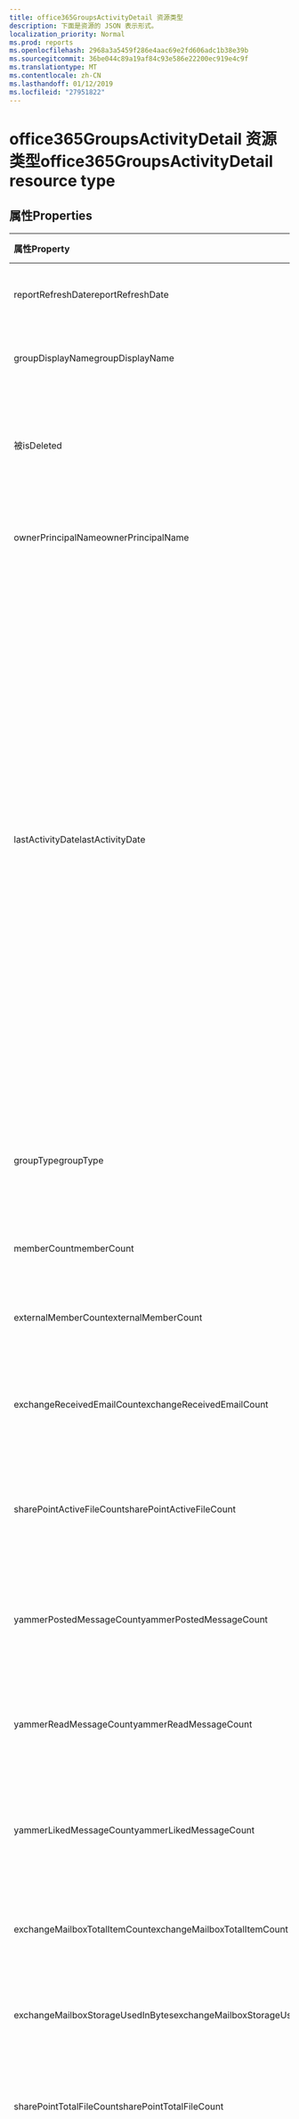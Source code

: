 ```yaml
---
title: office365GroupsActivityDetail 资源类型
description: 下面是资源的 JSON 表示形式。
localization_priority: Normal
ms.prod: reports
ms.openlocfilehash: 2968a3a5459f286e4aac69e2fd606adc1b38e39b
ms.sourcegitcommit: 36be044c89a19af84c93e586e22200ec919e4c9f
ms.translationtype: MT
ms.contentlocale: zh-CN
ms.lasthandoff: 01/12/2019
ms.locfileid: "27951822"
---
```

# <a name="office365groupsactivitydetail-resource-type"></a><span data-ttu-id="d98c8-103">office365GroupsActivityDetail 资源类型</span><span class="sxs-lookup"><span data-stu-id="d98c8-103">office365GroupsActivityDetail resource type</span></span>

## <a name="properties"></a><span data-ttu-id="d98c8-104">属性</span><span class="sxs-lookup"><span data-stu-id="d98c8-104">Properties</span></span>

| <span data-ttu-id="d98c8-105">属性</span><span class="sxs-lookup"><span data-stu-id="d98c8-105">Property</span></span>                          | <span data-ttu-id="d98c8-106">类型</span><span class="sxs-lookup"><span data-stu-id="d98c8-106">Type</span></span>    | <span data-ttu-id="d98c8-107">说明</span><span class="sxs-lookup"><span data-stu-id="d98c8-107">Description</span></span>                              |
| :-------------------------------- | :------ | ---------------------------------------- |
| <span data-ttu-id="d98c8-108">reportRefreshDate</span><span class="sxs-lookup"><span data-stu-id="d98c8-108">reportRefreshDate</span></span>                 | <span data-ttu-id="d98c8-109">日期</span><span class="sxs-lookup"><span data-stu-id="d98c8-109">Date</span></span>    | <span data-ttu-id="d98c8-110">内容最晚日期。</span><span class="sxs-lookup"><span data-stu-id="d98c8-110">The latest date of the content.</span></span>          |
| <span data-ttu-id="d98c8-111">groupDisplayName</span><span class="sxs-lookup"><span data-stu-id="d98c8-111">groupDisplayName</span></span>                  | <span data-ttu-id="d98c8-112">字符串</span><span class="sxs-lookup"><span data-stu-id="d98c8-112">String</span></span>  | <span data-ttu-id="d98c8-113">组的显示名称。</span><span class="sxs-lookup"><span data-stu-id="d98c8-113">The display name of the group.</span></span>           |
| <span data-ttu-id="d98c8-114">被</span><span class="sxs-lookup"><span data-stu-id="d98c8-114">isDeleted</span></span>                         | <span data-ttu-id="d98c8-115">布尔</span><span class="sxs-lookup"><span data-stu-id="d98c8-115">Boolean</span></span> | <span data-ttu-id="d98c8-116">此用户是否已被删除或软删除。</span><span class="sxs-lookup"><span data-stu-id="d98c8-116">Whether this user has been deleted or soft deleted.</span></span> |
| <span data-ttu-id="d98c8-117">ownerPrincipalName</span><span class="sxs-lookup"><span data-stu-id="d98c8-117">ownerPrincipalName</span></span>                | <span data-ttu-id="d98c8-118">字符串</span><span class="sxs-lookup"><span data-stu-id="d98c8-118">String</span></span>  | <span data-ttu-id="d98c8-119">组的所有者主体名称。</span><span class="sxs-lookup"><span data-stu-id="d98c8-119">The group owner principal name.</span></span>          |
| <span data-ttu-id="d98c8-120">lastActivityDate</span><span class="sxs-lookup"><span data-stu-id="d98c8-120">lastActivityDate</span></span>                  | <span data-ttu-id="d98c8-121">日期</span><span class="sxs-lookup"><span data-stu-id="d98c8-121">Date</span></span>    | <span data-ttu-id="d98c8-122">以下方案的最后一个活动日期： 组邮箱收到电子邮件;用户可以查看、 编辑、 共享，或同步中 SharePoint 文档库; 文件用户查看 SharePoint 页面; 例如：用户发布、 读取或喜欢 Yammer 组中的邮件。</span><span class="sxs-lookup"><span data-stu-id="d98c8-122">The last activity date for the following scenarios:  group mailbox received email; user viewed, edited, shared, or synced files in SharePoint document library; user viewed SharePoint pages; user posted, read, or liked messages in Yammer groups.</span></span> |
| <span data-ttu-id="d98c8-123">groupType</span><span class="sxs-lookup"><span data-stu-id="d98c8-123">groupType</span></span>                         | <span data-ttu-id="d98c8-124">字符串</span><span class="sxs-lookup"><span data-stu-id="d98c8-124">String</span></span>  | <span data-ttu-id="d98c8-125">组类型。</span><span class="sxs-lookup"><span data-stu-id="d98c8-125">The group type.</span></span> <span data-ttu-id="d98c8-126">可能的值为：**公共**或**专用**。</span><span class="sxs-lookup"><span data-stu-id="d98c8-126">Possible values are: **Public** or **Private**.</span></span> |
| <span data-ttu-id="d98c8-127">memberCount</span><span class="sxs-lookup"><span data-stu-id="d98c8-127">memberCount</span></span>                       | <span data-ttu-id="d98c8-128">Int64</span><span class="sxs-lookup"><span data-stu-id="d98c8-128">Int64</span></span>   | <span data-ttu-id="d98c8-129">组成员计数。</span><span class="sxs-lookup"><span data-stu-id="d98c8-129">The group member count.</span></span>                  |
| <span data-ttu-id="d98c8-130">externalMemberCount</span><span class="sxs-lookup"><span data-stu-id="d98c8-130">externalMemberCount</span></span>               | <span data-ttu-id="d98c8-131">Int64</span><span class="sxs-lookup"><span data-stu-id="d98c8-131">Int64</span></span>   | <span data-ttu-id="d98c8-132">组外部成员计数。</span><span class="sxs-lookup"><span data-stu-id="d98c8-132">The group external member count.</span></span>         |
| <span data-ttu-id="d98c8-133">exchangeReceivedEmailCount</span><span class="sxs-lookup"><span data-stu-id="d98c8-133">exchangeReceivedEmailCount</span></span>        | <span data-ttu-id="d98c8-134">Int64</span><span class="sxs-lookup"><span data-stu-id="d98c8-134">Int64</span></span>   | <span data-ttu-id="d98c8-135">组邮箱收到的电子邮件数。</span><span class="sxs-lookup"><span data-stu-id="d98c8-135">The number of email that the group mailbox received.</span></span> |
| <span data-ttu-id="d98c8-136">sharePointActiveFileCount</span><span class="sxs-lookup"><span data-stu-id="d98c8-136">sharePointActiveFileCount</span></span>         | <span data-ttu-id="d98c8-137">Int64</span><span class="sxs-lookup"><span data-stu-id="d98c8-137">Int64</span></span>   | <span data-ttu-id="d98c8-138">SharePoint 组网站中的活动文件数。</span><span class="sxs-lookup"><span data-stu-id="d98c8-138">The number of active files in SharePoint Group site.</span></span> |
| <span data-ttu-id="d98c8-139">yammerPostedMessageCount</span><span class="sxs-lookup"><span data-stu-id="d98c8-139">yammerPostedMessageCount</span></span>          | <span data-ttu-id="d98c8-140">Int64</span><span class="sxs-lookup"><span data-stu-id="d98c8-140">Int64</span></span>   | <span data-ttu-id="d98c8-141">发布到 Yammer 组的消息数。</span><span class="sxs-lookup"><span data-stu-id="d98c8-141">The number of messages posted to Yammer groups.</span></span> |
| <span data-ttu-id="d98c8-142">yammerReadMessageCount</span><span class="sxs-lookup"><span data-stu-id="d98c8-142">yammerReadMessageCount</span></span>            | <span data-ttu-id="d98c8-143">Int64</span><span class="sxs-lookup"><span data-stu-id="d98c8-143">Int64</span></span>   | <span data-ttu-id="d98c8-144">Yammer 组中读取的消息数。</span><span class="sxs-lookup"><span data-stu-id="d98c8-144">The number of messages read in Yammer groups.</span></span> |
| <span data-ttu-id="d98c8-145">yammerLikedMessageCount</span><span class="sxs-lookup"><span data-stu-id="d98c8-145">yammerLikedMessageCount</span></span>           | <span data-ttu-id="d98c8-146">Int64</span><span class="sxs-lookup"><span data-stu-id="d98c8-146">Int64</span></span>   | <span data-ttu-id="d98c8-147">喜欢 Yammer 组中的消息数。</span><span class="sxs-lookup"><span data-stu-id="d98c8-147">The number of messages liked in Yammer groups.</span></span> |
| <span data-ttu-id="d98c8-148">exchangeMailboxTotalItemCount</span><span class="sxs-lookup"><span data-stu-id="d98c8-148">exchangeMailboxTotalItemCount</span></span>     | <span data-ttu-id="d98c8-149">Int64</span><span class="sxs-lookup"><span data-stu-id="d98c8-149">Int64</span></span>   | <span data-ttu-id="d98c8-150">组邮箱中的项目数。</span><span class="sxs-lookup"><span data-stu-id="d98c8-150">The number of items in the group mailbox.</span></span> |
| <span data-ttu-id="d98c8-151">exchangeMailboxStorageUsedInBytes</span><span class="sxs-lookup"><span data-stu-id="d98c8-151">exchangeMailboxStorageUsedInBytes</span></span> | <span data-ttu-id="d98c8-152">Int64</span><span class="sxs-lookup"><span data-stu-id="d98c8-152">Int64</span></span>   | <span data-ttu-id="d98c8-153">使用的组邮箱的存储。</span><span class="sxs-lookup"><span data-stu-id="d98c8-153">The storage used of the group mailbox.</span></span>   |
| <span data-ttu-id="d98c8-154">sharePointTotalFileCount</span><span class="sxs-lookup"><span data-stu-id="d98c8-154">sharePointTotalFileCount</span></span>          | <span data-ttu-id="d98c8-155">Int64</span><span class="sxs-lookup"><span data-stu-id="d98c8-155">Int64</span></span>   | <span data-ttu-id="d98c8-156">SharePoint 组网站中的文件总数。</span><span class="sxs-lookup"><span data-stu-id="d98c8-156">The total number of files in SharePoint Group site.</span></span> |
| <span data-ttu-id="d98c8-157">sharePointSiteStorageUsedInBytes</span><span class="sxs-lookup"><span data-stu-id="d98c8-157">sharePointSiteStorageUsedInBytes</span></span>  | <span data-ttu-id="d98c8-158">Int64</span><span class="sxs-lookup"><span data-stu-id="d98c8-158">Int64</span></span>   | <span data-ttu-id="d98c8-159">使用 SharePoint 组网站的存储。</span><span class="sxs-lookup"><span data-stu-id="d98c8-159">The storage used by SharePoint Group site.</span></span> |
| <span data-ttu-id="d98c8-160">reportPeriod</span><span class="sxs-lookup"><span data-stu-id="d98c8-160">reportPeriod</span></span>                      | <span data-ttu-id="d98c8-161">字符串</span><span class="sxs-lookup"><span data-stu-id="d98c8-161">String</span></span>  | <span data-ttu-id="d98c8-162">报告涵盖天数。</span><span class="sxs-lookup"><span data-stu-id="d98c8-162">The number of days the report covers.</span></span>    |

## <a name="json-representation"></a><span data-ttu-id="d98c8-163">JSON 表示形式</span><span class="sxs-lookup"><span data-stu-id="d98c8-163">JSON representation</span></span>

<span data-ttu-id="d98c8-164">下面是资源的 JSON 表示形式。</span><span class="sxs-lookup"><span data-stu-id="d98c8-164">The following is a JSON representation of the resource.</span></span>

<!-- {
  "blockType": "resource",
  "@odata.type": "microsoft.graph.office365GroupsActivityDetail"
} -->

```json
{
  "reportRefreshDate": "Date", 
  "groupDisplayName": "String", 
  "isDeleted": true, 
  "ownerPrincipalName": "String", 
  "lastActivityDate": "Date", 
  "groupType": "String", 
  "memberCount": 1024, 
  "externalMemberCount": 1024, 
  "exchangeReceivedEmailCount": 1024, 
  "sharePointActiveFileCount": 1024, 
  "yammerPostedMessageCount": 1024, 
  "yammerReadMessageCount": 1024, 
  "yammerLikedMessageCount": 1024, 
  "exchangeMailboxTotalItemCount": 1024, 
  "exchangeMailboxStorageUsedInBytes": 1024, 
  "sharePointTotalFileCount": 1024, 
  "sharePointSiteStorageUsedInBytes": 1024, 
  "reportPeriod": "String"
}
```
